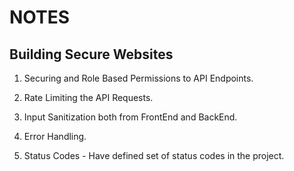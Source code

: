 # NOTES

## Building Secure Websites

1. Securing and Role Based Permissions to API Endpoints.

2. Rate Limiting the API Requests.

3. Input Sanitization both from FrontEnd and BackEnd.

4. Error Handling.

5. Status Codes - Have defined set of status codes in the project.
